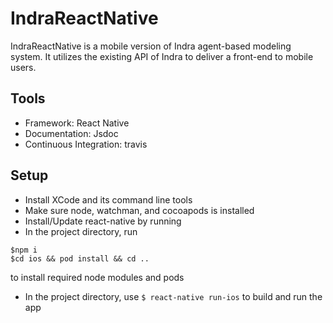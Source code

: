# IndraReactNative
IndraReactNative is a mobile version of Indra agent-based modeling system. It utilizes the existing API of Indra to deliver a front-end to mobile users. 

## Tools
* Framework: React Native
* Documentation: Jsdoc
* Continuous Integration: travis


## Setup
* Install XCode and its command line tools
* Make sure node, watchman, and cocoapods is installed
* Install/Update react-native by running 
* In the project directory, run
```
$npm i
$cd ios && pod install && cd ..
```
to install required node modules and pods

* In the project directory, use `$ react-native run-ios` to build and run the app
